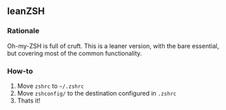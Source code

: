 
## leanZSH

### Rationale

Oh-my-ZSH is full of cruft. This is a leaner version, with the bare 
essential, but covering most of the common functionality.

### How-to

1. Move `zshrc` to `~/.zshrc`
2. Move `zshconfig/` to the destination configured in `.zshrc`
3. Thats it!
